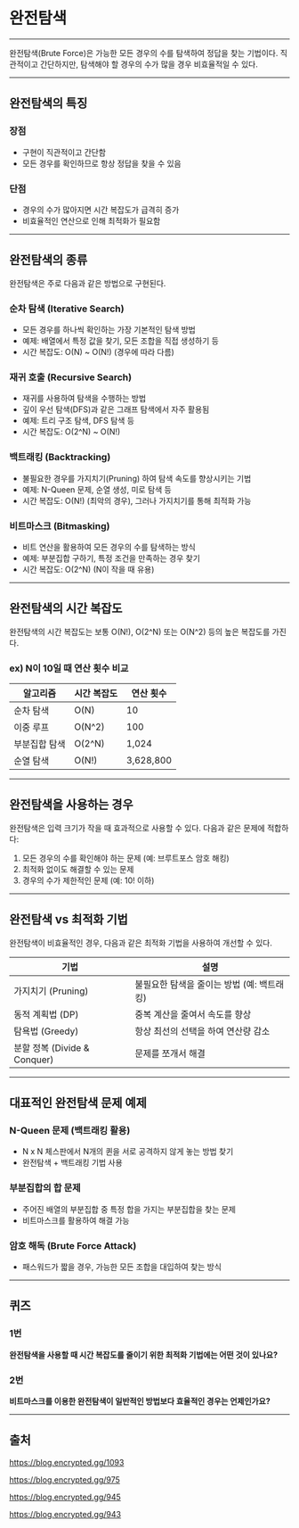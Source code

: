 # 완전탐색

---

완전탐색(Brute Force)은 가능한 모든 경우의 수를 탐색하여 정답을 찾는 기법이다. 직관적이고 간단하지만, 탐색해야 할 경우의 수가 많을 경우 비효율적일 수 있다.

---

## 완전탐색의 특징

### 장점

- 구현이 직관적이고 간단함
- 모든 경우를 확인하므로 항상 정답을 찾을 수 있음

### 단점

- 경우의 수가 많아지면 시간 복잡도가 급격히 증가
- 비효율적인 연산으로 인해 최적화가 필요함

---

## 완전탐색의 종류

완전탐색은 주로 다음과 같은 방법으로 구현된다.

### **순차 탐색 (Iterative Search)**

- 모든 경우를 하나씩 확인하는 가장 기본적인 탐색 방법
- 예제: 배열에서 특정 값을 찾기, 모든 조합을 직접 생성하기 등
- 시간 복잡도: O(N) ~ O(N!) (경우에 따라 다름)

### **재귀 호출 (Recursive Search)**

- 재귀를 사용하여 탐색을 수행하는 방법
- 깊이 우선 탐색(DFS)과 같은 그래프 탐색에서 자주 활용됨
- 예제: 트리 구조 탐색, DFS 탐색 등
- 시간 복잡도: O(2^N) ~ O(N!)

### **백트래킹 (Backtracking)**

- 불필요한 경우를 가지치기(Pruning) 하여 탐색 속도를 향상시키는 기법
- 예제: N-Queen 문제, 순열 생성, 미로 탐색 등
- 시간 복잡도: O(N!) (최악의 경우), 그러나 가지치기를 통해 최적화 가능

### **비트마스크 (Bitmasking)**

- 비트 연산을 활용하여 모든 경우의 수를 탐색하는 방식
- 예제: 부분집합 구하기, 특정 조건을 만족하는 경우 찾기
- 시간 복잡도: O(2^N) (N이 작을 때 유용)

---

## 완전탐색의 시간 복잡도

완전탐색의 시간 복잡도는 보통 O(N!), O(2^N) 또는 O(N^2) 등의 높은 복잡도를 가진다.

### ex) N이 10일 때 연산 횟수 비교

| 알고리즘 | 시간 복잡도 | 연산 횟수 |
| --- | --- | --- |
| 순차 탐색 | O(N) | 10 |
| 이중 루프 | O(N^2) | 100 |
| 부분집합 탐색 | O(2^N) | 1,024 |
| 순열 탐색 | O(N!) | 3,628,800 |

---

## 완전탐색을 사용하는 경우

완전탐색은 입력 크기가 작을 때 효과적으로 사용할 수 있다.
다음과 같은 문제에 적합하다:

1. 모든 경우의 수를 확인해야 하는 문제 (예: 브루트포스 암호 해킹)
2. 최적화 없이도 해결할 수 있는 문제
3. 경우의 수가 제한적인 문제 (예: 10! 이하)

---

## 완전탐색 vs 최적화 기법

완전탐색이 비효율적인 경우, 다음과 같은 최적화 기법을 사용하여 개선할 수 있다.

| 기법 | 설명 |
| --- | --- |
| 가지치기 (Pruning) | 불필요한 탐색을 줄이는 방법 (예: 백트래킹) |
| 동적 계획법 (DP) | 중복 계산을 줄여서 속도를 향상 |
| 탐욕법 (Greedy) | 항상 최선의 선택을 하여 연산량 감소 |
| 분할 정복 (Divide & Conquer) | 문제를 쪼개서 해결 |

---

## 대표적인 완전탐색 문제 예제

### **N-Queen 문제 (백트래킹 활용)**

- N x N 체스판에서 N개의 퀸을 서로 공격하지 않게 놓는 방법 찾기
- 완전탐색 + 백트래킹 기법 사용

### **부분집합의 합 문제**

- 주어진 배열의 부분집합 중 특정 합을 가지는 부분집합을 찾는 문제
- 비트마스크를 활용하여 해결 가능

### **암호 해독 (Brute Force Attack)**

- 패스워드가 짧을 경우, 가능한 모든 조합을 대입하여 찾는 방식

---

## 퀴즈

### 1번

**완전탐색을 사용할 때 시간 복잡도를 줄이기 위한 최적화 기법에는 어떤 것이 있나요?**

### 2번

**비트마스크를 이용한 완전탐색이 일반적인 방법보다 효율적인 경우는 언제인가요?**

---

## 출처

https://blog.encrypted.gg/1093

https://blog.encrypted.gg/975

https://blog.encrypted.gg/945

https://blog.encrypted.gg/943